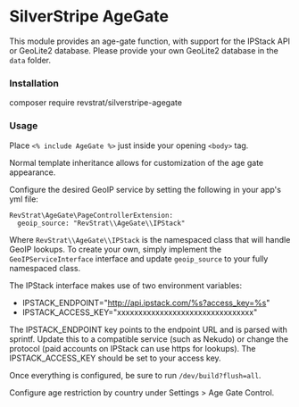 # SilverStripe AgeGate

This module provides an age-gate function, with support for the IPStack API or GeoLite2 database. Please provide your own GeoLite2 database in the ```data``` folder.

### Installation

composer require revstrat/silverstripe-agegate

### Usage

Place ```<% include AgeGate %>``` just inside your opening ```<body>``` tag.

Normal template inheritance allows for customization of the age gate appearance.

Configure the desired GeoIP service by setting the following in your app's yml file:

```
RevStrat\AgeGate\PageControllerExtension:
  geoip_source: "RevStrat\\AgeGate\\IPStack"
```

Where ```RevStrat\\AgeGate\\IPStack``` is the namespaced class that will handle GeoIP lookups. To create your own, simply implement the ```GeoIPServiceInterface``` interface and update ```geoip_source``` to your fully namespaced class.

The IPStack interface makes use of two environment variables:

* IPSTACK_ENDPOINT="http://api.ipstack.com/%s?access_key=%s"
* IPSTACK_ACCESS_KEY="xxxxxxxxxxxxxxxxxxxxxxxxxxxxxxxx"

The IPSTACK_ENDPOINT key points to the endpoint URL and is parsed with sprintf. Update this to a compatible service (such as Nekudo) or change the protocol (paid accounts on IPStack can use https for lookups). The IPSTACK\_ACCESS\_KEY should be set to your access key.

Once everything is configured, be sure to run ```/dev/build?flush=all```.

Configure age restriction by country under Settings > Age Gate Control.